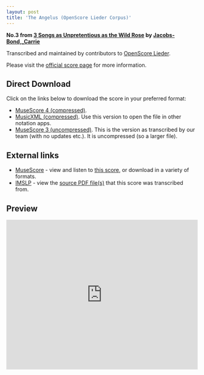 ```yaml
---
layout: post
title: 'The Angelus (OpenScore Lieder Corpus)'
---
```


__No.3 from [3 Songs as Unpretentious as the Wild Rose](https://fourscoreandmore.org/openscore/lieder/Jacobs-Bond%2C_Carrie/3_Songs_as_Unpretentious_as_the_Wild_Rose/) by [Jacobs-Bond,_Carrie](https://fourscoreandmore.org/openscore/lieder/Jacobs-Bond%2C_Carrie)__

Transcribed and maintained by contributors to [OpenScore Lieder].

Please visit the [official score page] for more information.

[official score page]: https://musescore.com/openscore-lieder-corpus/scores/6588520
[OpenScore Lieder]: https://musescore.com/openscore-lieder-corpus

## Direct Download

Click on the links below to download the score in your preferred format:
- [MuseScore 4 (compressed)](https://fourscoreandmore.org/openscore/lieder/Jacobs-Bond%2C_Carrie/3_Songs_as_Unpretentious_as_the_Wild_Rose/3_The_Angelus.mscz).
- [MusicXML (compressed)](https://fourscoreandmore.org/openscore/lieder/Jacobs-Bond%2C_Carrie/3_Songs_as_Unpretentious_as_the_Wild_Rose/3_The_Angelus.mxl). Use this version to open the file in other notation apps.
- [MuseScore 3 (uncompressed)](https://raw.githubusercontent.com/OpenScore/Lieder/refs/heads/main/scores/Jacobs-Bond%2C_Carrie/3_Songs_as_Unpretentious_as_the_Wild_Rose/3_The_Angelus/lc6588520.mscx). This is the version as transcribed by our team (with no updates etc.). It is uncompressed (so a larger file).

## External links

- [MuseScore] - view and listen to [this score][MuseScore], or download in a variety of formats.
- [IMSLP] - view the [source PDF file(s)][IMSLP] that this score was transcribed from.

[MuseScore]: https://musescore.com/score/6588520
[IMSLP]: https://imslp.org/wiki/Special:ReverseLookup/196066

## Preview

<iframe width="100%" height="394" src="https://musescore.com/openscore-lieder-corpus/scores/6588520/embed" frameborder="0" allowfullscreen allow="autoplay; fullscreen"></iframe>
